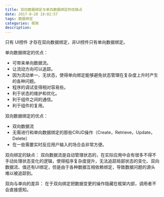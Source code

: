 ```yaml
---
title: 双向数据绑定与单向数据绑定的优缺点
date: 2017-8-28 18:02:57
tags: 数据绑定
categories: 框架
description:
---
```


只有 UI控件 才存在双向数据绑定，非UI控件只有单向数据绑定。

单向数据绑定的优点：
- 可带来单向数据流。
 - 让流动方向可以追踪。
 - 因为流动单一、无状态，使得单向绑定能够避免状态管理在复杂度上升时产生的各种问题。
 - 程序的调试变得相对容易些。
 - 利于状态的维护和优化。
 - 利于组件之间的通信。
 - 利于组件的复用。

双向数据绑定的优点：
- 双向数据流
 - 无需进行和单向数据绑定的那些CRUD操作（Create，Retrieve，Update，Delete）
 - 在一些需要实时反应用户输入的场合会非常方便。

双向绑定的缺点：
双向数据流是自动管理状态的，在实际应用中会有很多不得不手动处理状态变化的逻辑，使得程序复杂度提升，无法追踪局部状态的变化、双向数据流、值还有UI绑定，但是由于各种数据互相依赖绑定，导致数据问题的源头难以被追踪到。

双向与单向的差异：
在于双向绑定把数据变更的操作隐藏在框架内部，调用者不会直接感知。